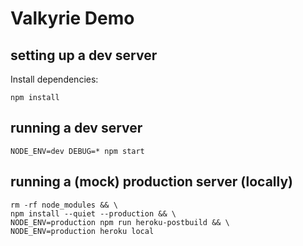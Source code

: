 # Valkyrie Demo

## setting up a dev server

Install dependencies:

```
npm install
```

## running a dev server

```
NODE_ENV=dev DEBUG=* npm start
```

## running a (mock) production server (locally)

```
rm -rf node_modules && \
npm install --quiet --production && \
NODE_ENV=production npm run heroku-postbuild && \
NODE_ENV=production heroku local
```
